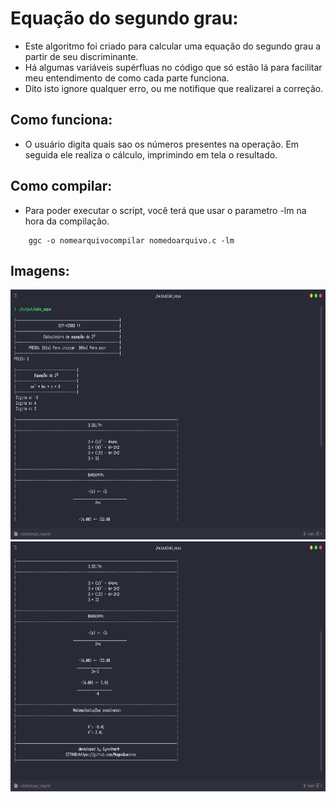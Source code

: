 # Equação do segundo grau:
- Este algoritmo foi criado para calcular uma equação do segundo grau a partir de seu discriminante.
- Há algumas variáveis supérfluas no código que só estão lá para facilitar meu entendimento de como cada parte funciona.
- Dito isto ignore qualquer erro, ou me notifique que realizarei a correção.

## Como funciona:
- O usuário digita quais sao os números presentes na operação. Em seguida ele realiza o cálculo, imprimindo em tela o resultado.

## Como compilar:
- Para poder executar o script, você terá que usar o parametro -lm na hora da compilação.
```
    ggc -o nomearquivocompilar nomedoarquivo.c -lm
 ```  
## Imagens:
<div align="center">

<img alt="Image" height="400" src="./images/imgTwo.png" width="600"/>

<img alt="image" height="400" src="./images/imgOne.png" width="600"/>
</div>

